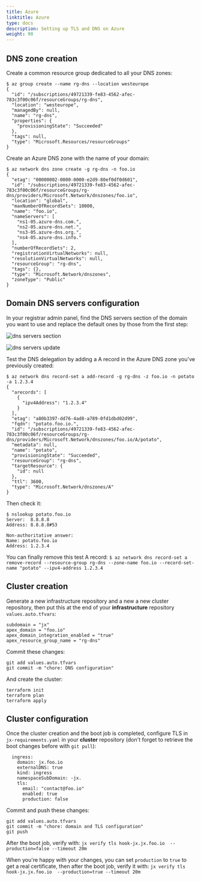 ```yaml
---
title: Azure
linktitle: Azure 
type: docs
description: Setting up TLS and DNS on Azure
weight: 90
---
```


## DNS zone creation

Create a common resource group dedicated to all your DNS zones:

```
$ az group create --name rg-dns --location westeurope
{
  "id": "/subscriptions/49721339-fe83-4562-afec-783c3f00c06f/resourceGroups/rg-dns",
  "location": "westeurope",
  "managedBy": null,
  "name": "rg-dns",
  "properties": {
    "provisioningState": "Succeeded"
  },
  "tags": null,
  "type": "Microsoft.Resources/resourceGroups"
}
```

Create an Azure DNS zone with the name of your domain:

```
$ az network dns zone create -g rg-dns -n foo.io
{
  "etag": "00000002-0000-0000-e2d9-80ef0df0d601",
  "id": "/subscriptions/49721339-fe83-4562-afec-783c3f00c06f/resourceGroups/rg-dns/providers/Microsoft.Network/dnszones/foo.io",
  "location": "global",
  "maxNumberOfRecordSets": 10000,
  "name": "foo.io",
  "nameServers": [
    "ns1-05.azure-dns.com.",
    "ns2-05.azure-dns.net.",
    "ns3-05.azure-dns.org.",
    "ns4-05.azure-dns.info."
  ],
  "numberOfRecordSets": 2,
  "registrationVirtualNetworks": null,
  "resolutionVirtualNetworks": null,
  "resourceGroup": "rg-dns",
  "tags": {},
  "type": "Microsoft.Network/dnszones",
  "zoneType": "Public"
}
```

## Domain DNS servers configuration

In your registrar admin panel, find the DNS servers section of the domain you want to use and replace the default ones by those from the first step:

![dns servers section](/images/v3/registrar_dns_servers.png)

![dns servers update](/images/v3/registrar_dns_servers_update.png)

Test the DNS delegation by adding a A record in the Azure DNS zone you've previously created:

```
$ az network dns record-set a add-record -g rg-dns -z foo.io -n potato -a 1.2.3.4
{
  "arecords": [
    {
      "ipv4Address": "1.2.3.4"
    }
  ],
  "etag": "a80b3397-dd76-4ad8-a789-0fd1dbd02d99",
  "fqdn": "potato.foo.io.",
  "id": "/subscriptions/49721339-fe83-4562-afec-783c3f00c06f/resourceGroups/rg-dns/providers/Microsoft.Network/dnszones/foo.io/A/potato",
  "metadata": null,
  "name": "potato",
  "provisioningState": "Succeeded",
  "resourceGroup": "rg-dns",
  "targetResource": {
    "id": null
  },
  "ttl": 3600,
  "type": "Microsoft.Network/dnszones/A"
}
```

Then check it:

```
$ nslookup potato.foo.io
Server:  8.8.8.8
Address: 8.8.8.8#53

Non-authoritative answer:
Name: potato.foo.io
Address: 1.2.3.4
```

You can finally remove this test A record:
`$ az network dns record-set a remove-record --resource-group rg-dns --zone-name foo.io --record-set-name "potato" --ipv4-address 1.2.3.4`

## Cluster creation

Generate a new infrastructure repository and a new a new cluster repository, then put this at the end of your **infrastructure** repository `values.auto.tfvars`:

```
subdomain = "jx"
apex_domain = "foo.io"
apex_domain_integration_enabled = "true"
apex_resource_group_name = "rg-dns"

```

Commit these changes:

```
git add values.auto.tfvars
git commit -m "chore: DNS configuration"
```

And create the cluster:

```
terraform init
terraform plan
terraform apply
```

## Cluster configuration

Once the cluster creation and the boot job is completed, configure TLS in `jx-requirements.yaml` in your **cluster** repository (don't forget to retrieve the boot changes before with `git pull`):

```
  ingress:
    domain: jx.foo.io
    externalDNS: true
    kind: ingress
    namespaceSubDomain: -jx.
    tls:
      email: "contact@foo.io"
      enabled: true
      production: false
```

Commit and push these changes:

```
git add values.auto.tfvars
git commit -m "chore: domain and TLS configuration"
git push
```

After the boot job, verify with:
`jx verify tls hook-jx.jx.foo.io  --production=false --timeout 20m`

When you're happy with your changes, you can set `production` to `true` to get a real certificate, then after the boot job, verify it with:
`jx verify tls hook-jx.jx.foo.io  --production=true --timeout 20m`
